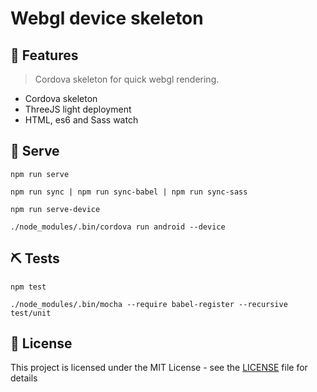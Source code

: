#  Webgl device skeleton
## 🎉 Features
> Cordova skeleton for quick webgl rendering.
* Cordova skeleton
* ThreeJS light deployment
* HTML, es6 and Sass watch
## 🚀 Serve
`npm run serve`
```
npm run sync | npm run sync-babel | npm run sync-sass
```
`npm run serve-device`
```
./node_modules/.bin/cordova run android --device
```
## ⛏ Tests
`npm test`
```
./node_modules/.bin/mocha --require babel-register --recursive test/unit
```
## 🎫 License
This project is licensed under the MIT License - see the [LICENSE](LICENSE) file for details